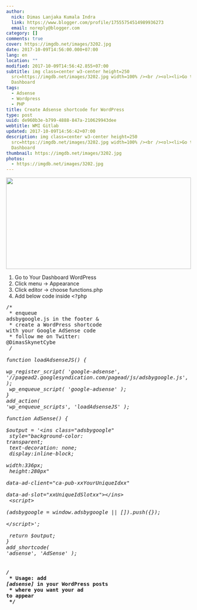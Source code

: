 ```yaml
---
author:
  nick: Dimas Lanjaka Kumala Indra
  link: https://www.blogger.com/profile/17555754514989936273
  email: noreply@blogger.com
category: []
comments: true
cover: https://imgdb.net/images/3202.jpg
date: 2017-10-09T14:56:00.000+07:00
lang: en
location: ""
modified: 2017-10-09T14:56:42.855+07:00
subtitle: img class=center w3-center height=250
  src=https://imgdb.net/images/3202.jpg width=100% /><br /><ol><li>Go to Your
  Dashboard
tags:
  - Adsense
  - Wordpress
  - PHP
title: Create Adsense shortcode for WordPress
type: post
uuid: de960b3e-b799-4888-847a-210629943dee
webtitle: WMI Gitlab
updated: 2017-10-09T14:56:42+07:00
description: img class=center w3-center height=250
  src=https://imgdb.net/images/3202.jpg width=100% /><br /><ol><li>Go to Your
  Dashboard
thumbnail: https://imgdb.net/images/3202.jpg
photos:
  - https://imgdb.net/images/3202.jpg
---
```


<img class="center w3-center" height="250" src="https://imgdb.net/images/3202.jpg" width="100%"><br><ol><li>Go to Your Dashboard WordPress</li><li>Click menu -&gt; Appearance</li><li>Click editor -&gt; choose functions.php</li><li>Add below code inside <kbd>&lt;?php</kbd></li></ol><pre>/*<br> * enqueue adsbygoogle.js in the footer &amp; <br> * create a WordPress shortcode with your Google AdSense code<br> * follow me on Twitter: @DimasSkynetCybe<br> */<br><br>function loadAdsenseJS() {<br>  wp_register_script( 'google-adsense', '//pagead2.googlesyndication.com/pagead/js/adsbygoogle.js', '', '', true );<br>  wp_enqueue_script( 'google-adsense' );<br>}<br>add_action( 'wp_enqueue_scripts', 'loadAdsenseJS' );<br><br>function AdSense() {<br>  $output = '&lt;ins class="adsbygoogle"<br>    style="background-color: transparent;<br>      text-decoration: none;<br>      display:inline-block;<br>      width:336px;<br>      height:280px"<br>    data-ad-client="ca-pub-xxYourUniqueIdxx"<br>    data-ad-slot="xxUniqueIdSlotxx"&gt;&lt;/ins&gt;<br>  &lt;script&gt;<br>  (adsbygoogle = window.adsbygoogle || []).push({});<br>  &lt;/script&gt;';<br>  <br>  return $output;<br>}<br>add_shortcode( 'adsense', 'AdSense' );<br><h4><br>/*<br> * Usage: add <i>[adsense]</i> in your WordPress posts <br> * where you want your ad to appear<br> */</h4><br></pre>